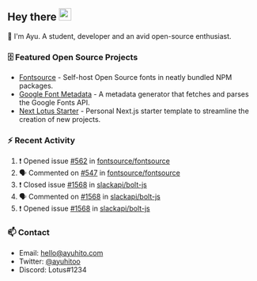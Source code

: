 ## Hey there <img src="https://media.giphy.com/media/hvRJCLFzcasrR4ia7z/giphy.gif" width="25" height="25">

📝 I'm Ayu. A student, developer and an avid open-source enthusiast.

### 🗄 Featured Open Source Projects

- [Fontsource](https://github.com/fontsource/fontsource) - Self-host Open Source fonts in neatly bundled NPM packages.
- [Google Font Metadata](https://github.com/fontsource/google-font-metadata) - A metadata generator that fetches and parses the Google Fonts API.
- [Next Lotus Starter](https://github.com/DecliningLotus/next-lotus-starter) - Personal Next.js starter template to streamline the creation of new projects.

### ⚡ Recent Activity

<!--START_SECTION:activity-->

1. ❗️ Opened issue [#562](https://github.com/fontsource/fontsource/issues/562) in [fontsource/fontsource](https://github.com/fontsource/fontsource)
2. 🗣 Commented on [#547](https://github.com/fontsource/fontsource/issues/547) in [fontsource/fontsource](https://github.com/fontsource/fontsource)
3. ❗️ Closed issue [#1568](https://github.com/slackapi/bolt-js/issues/1568) in [slackapi/bolt-js](https://github.com/slackapi/bolt-js)
4. 🗣 Commented on [#1568](https://github.com/slackapi/bolt-js/issues/1568) in [slackapi/bolt-js](https://github.com/slackapi/bolt-js)
5. ❗️ Opened issue [#1568](https://github.com/slackapi/bolt-js/issues/1568) in [slackapi/bolt-js](https://github.com/slackapi/bolt-js)
<!--END_SECTION:activity-->

### 📫 Contact

- Email: hello@ayuhito.com
- Twitter: [@ayuhitoo](https://twitter.com/ayuhitoo)
- Discord: Lotus#1234
